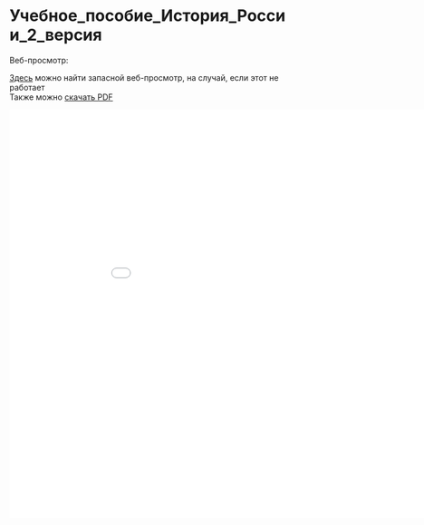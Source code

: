 # Учебное_пособие_История_России_2_версия

Веб-просмотр:

<a href="https://github.com/0dminnimda/mephi-docs/blob/main/docs/_static/literature/Учебное_пособие_История_России_2_версия.pdf">Здесь</a> можно найти запасной веб-просмотр, на случай, если этот не работает <br>
Также можно <a href="../_static/literature/Учебное_пособие_История_России_2_версия.pdf">скачать PDF</a>

<object data="../_static/literature/Учебное_пособие_История_России_2_версия.pdf" type="application/pdf" width="960vw%" height="720vw%">
    <iframe src="../_static/literature/Учебное_пособие_История_России_2_версия.pdf" width="960vw%" height="720vw%" style="border: none;">
        У-упс, этот браузер не поддерживает встроенные PDF 😅
    </iframe>
</object>
